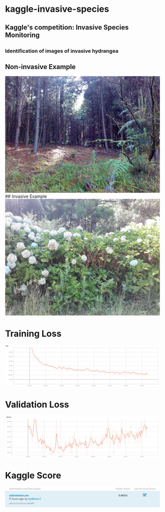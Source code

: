# kaggle-invasive-species
<h2>Kaggle's competition: Invasive Species Monitoring<h2>
<h3>Identification of images of invasive hydrangea</h3>

## Non-invasive Example
<img src='./img/noninvasive.jpg' />
## Invasive Example
<img src='./img/invasive.jpg' />

<h1>Training Loss</h1>
<img src='./img/loss.jpg' />
<h1>Validation Loss</h1>
<img src='./img/val_loss.jpg' />
<h1>Kaggle Score</h1>
<img src='./img/kaggle_score.jpg' />

